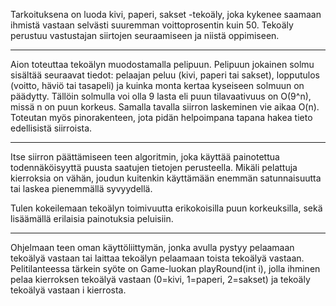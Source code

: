 Tarkoituksena on luoda kivi, paperi, sakset -tekoäly, joka kykenee saamaan ihmistä vastaan selvästi suuremman voittoprosentin kuin 50. Tekoäly perustuu vastustajan siirtojen seuraamiseen ja niistä oppimiseen. 

* * *

Aion toteuttaa tekoälyn muodostamalla pelipuun. Pelipuun jokainen solmu sisältää seuraavat tiedot: pelaajan peluu (kivi, paperi tai sakset), lopputulos (voitto, häviö tai tasapeli) ja kuinka monta kertaa kyseiseen solmuun on päädytty. Tällöin solmulla voi olla 9 lasta eli puun tilavaativuus on O(9^n), missä n on puun korkeus. Samalla tavalla siirron laskeminen vie aikaa O(n).
Toteutan myös pinorakenteen, jota pidän helpoimpana tapana hakea tieto edellisistä siirroista. 

* * *

Itse siirron päättämiseen teen algoritmin, joka käyttää painotettua todennäköisyyttä puusta saatujen tietojen perusteella. Mikäli pelattuja kierroksia on vähän, joudun kuitenkin käyttämään enemmän satunnaisuutta tai laskea pienemmällä syvyydellä. 

Tulen kokeilemaan tekoälyn toimivuutta erikokoisilla puun korkeuksilla, sekä lisäämällä erilaisia painotuksia peluisiin. 

* * * 

Ohjelmaan teen oman käyttöliittymän, jonka avulla pystyy pelaamaan tekoälyä vastaan tai laittaa tekoälyn pelaamaan toista tekoälyä vastaan. 
Pelitilanteessa tärkein syöte on Game-luokan playRound(int i), jolla ihminen pelaa kierroksen tekoälyä vastaan (0=kivi, 1=paperi, 2=sakset) ja tekoäly tekoälyä vastaan i kierrosta. 
